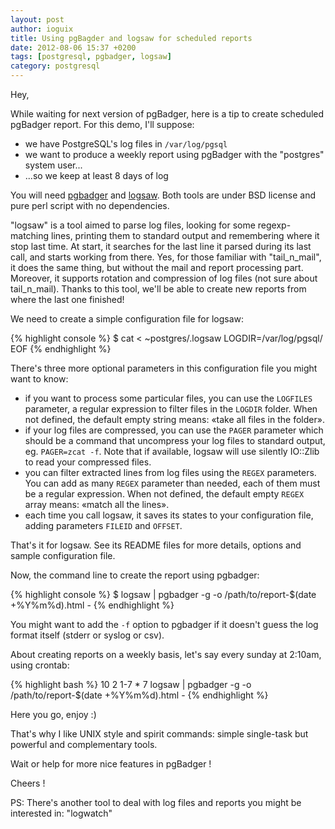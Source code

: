 ```yaml
---
layout: post
author: ioguix
title: Using pgBagder and logsaw for scheduled reports
date: 2012-08-06 15:37 +0200
tags: [postgresql, pgbadger, logsaw]
category: postgresql
---
```

Hey,

While waiting for next version of pgBadger, here is a tip to create scheduled
pgBadger report.  For this demo, I'll suppose:

* we have PostgreSQL's log files in `/var/log/pgsql`
* we want to produce a weekly report using pgBadger with the "postgres" system
  user... 
* ...so we keep at least 8 days of log

You will need [pgbadger](https://github.com/dalibo/pgbadger/downloads) and
[logsaw](https://github.com/dalibo/logsaw/downloads).  Both tools are under BSD
license and pure perl script with no dependencies.

"logsaw" is a tool aimed to parse log files, looking for some regexp-matching
lines, printing them to standard output and remembering where it stop last
time.  At start, it searches for the last line it parsed during its last call,
and starts working from there.  Yes, for those familiar with "tail_n_mail", it
does the same thing, but without the mail and report processing part.
Moreover, it supports rotation and compression of log files (not sure about
tail_n_mail).  Thanks to this tool, we'll be able to create new reports from
where the last one finished!

We need to create a simple configuration file for logsaw:

{% highlight console %}
$ cat <<EOF > ~postgres/.logsaw
LOGDIR=/var/log/pgsql/
EOF
{% endhighlight %}

There's three more optional parameters in this configuration file you might
want to know:

* if you want to process some particular files, you can use the
  `LOGFILES` parameter, a regular expression to filter files in the
  `LOGDIR` folder. When not defined, the default empty string means:
  «take all files in the folder».
* if your log files are compressed, you can use the `PAGER` parameter which
  should be a command that uncompress your log files to standard output, eg.
  `PAGER=zcat -f`. Note that if available, logsaw will use silently
  IO::Zlib to read your compressed files.
* you can filter extracted lines from log files using the `REGEX` parameters.
  You can add as many `REGEX` parameter than needed, each of them must be a
  regular expression. When not defined, the default empty `REGEX` array means:
  «match all the lines».
* each time you call logsaw, it saves its states to your configuration file,
adding parameters `FILEID` and `OFFSET`. 

That's it for logsaw. See its README files for more details, options and sample
configuration file. 

Now, the command line to create the report using pgbadger:

{% highlight console %}
$ logsaw | pgbadger -g -o /path/to/report-$(date +%Y%m%d).html -
{% endhighlight %}

You might want to add the <code>-f</code> option to pgbadger if it doesn't
guess the log format itself (stderr or syslog or csv).

About creating reports on a weekly basis, let's say every sunday at 2:10am,
using crontab:

{% highlight bash %}
10 2 1-7 * 7  logsaw | pgbadger -g -o /path/to/report-$(date +\%Y\%m\%d).html -
{% endhighlight %}

Here you go, enjoy :)

That's why I like UNIX style and spirit commands: simple single-task but
powerful and complementary tools.

Wait or help for more nice features in pgBadger !

Cheers !

PS: There's another tool to deal with log files and reports you might be
interested in: "logwatch"
